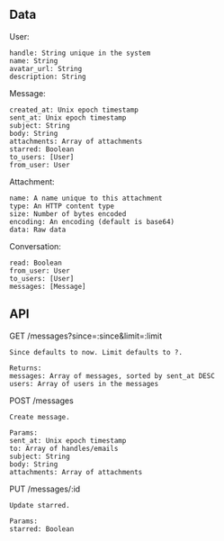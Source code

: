 ## Data

User:

    handle: String unique in the system
    name: String
    avatar_url: String
    description: String

Message:

    created_at: Unix epoch timestamp
    sent_at: Unix epoch timestamp
    subject: String
    body: String
    attachments: Array of attachments
    starred: Boolean
    to_users: [User]
    from_user: User

Attachment:

    name: A name unique to this attachment
    type: An HTTP content type
    size: Number of bytes encoded
    encoding: An encoding (default is base64)
    data: Raw data
    
Conversation:

    read: Boolean
    from_user: User
    to_users: [User]
    messages: [Message]

## API

GET /messages?since=:since&limit=:limit

    Since defaults to now. Limit defaults to ?.

    Returns:
    messages: Array of messages, sorted by sent_at DESC
    users: Array of users in the messages

POST /messages

    Create message.
    
    Params:
    sent_at: Unix epoch timestamp
    to: Array of handles/emails
    subject: String
    body: String
    attachments: Array of attachments

PUT /messages/:id

    Update starred.

    Params:
    starred: Boolean